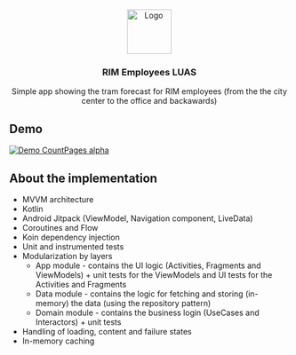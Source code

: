 <!-- PROJECT LOGO -->
<br />
<p align="center">
  <a href="https://github.com/RSDosev/RIM-Employees-LUAS">
    <img src="https://ibb.co/YdVkcbt" alt="Logo" width="80" height="80">
  </a>

  <h3 align="center">RIM Employees LUAS</h3>

  <p align="center">
    Simple app showing the tram forecast for RIM employees (from the the city center to the office and backawards)
  </p>
</p>

## Demo

[![Demo CountPages alpha](https://s1.gifyu.com/images/untitledaca98192d9660a4b.md.gif)]()

## About the implementation

- MVVM architecture
- Kotlin
- Android Jitpack (ViewModel, Navigation component, LiveData)
- Coroutines and Flow
- Koin dependency injection
- Unit and instrumented tests
- Modularization by layers 
  - App module - contains the UI logic (Activities, Fragments and ViewModels) + unit tests for the ViewModels and UI tests for the Activities and Fragments
  - Data module - contains the logic for fetching and storing (in-memory) the data (using the repository pattern)
  - Domain module - contains the business login (UseCases and Interactors) + unit tests
- Handling of loading, content and failure states
- In-memory caching
